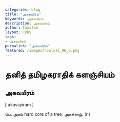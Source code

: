 ```yaml
---  
categories: blog  
title: "அகவயிரம்"
keywords: அகவயிரம்  
description: அகவயிரம்
author: Tamilan  
layout: Ruby  
tags:     
- அகவயிரம்
permalink: "அகவயிரம்"  
featured: /images/noolkal_96_6.png  
--- 
```

# தனித் தமிழகராதிக் களஞ்சியம்
## அகவயிரம்

[ akavayiram ]  
  
பெ. அகம் hard core of a tree; அகக்காழ். (r.)